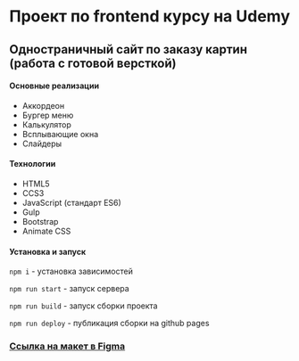 # Проект по frontend курсу на Udemy

## Одностраничный сайт по заказу картин (работа с готовой версткой)

#### Основные реализации
+ Аккордеон
+ Бургер меню
+ Калькулятор
+ Всплывающие окна
+ Слайдеры

#### Технологии
+ HTML5
+ CCS3
+ JavaScript (стандарт ES6)
+ Gulp
+ Bootstrap
+ Animate CSS

#### Установка и запуск 

`npm i` - установка зависимостей

`npm run start` - запуск сервера

`npm run build` - запуск сборки проекта

`npm run deploy` - публикация сборки на github pages

### [Ссылка на макет в Figma](https://www.figma.com/file/WBK7hfpfzXaZnQKvWHLkWx/JavaScript-9-sprint-Copy?node-id=0%3A1)
